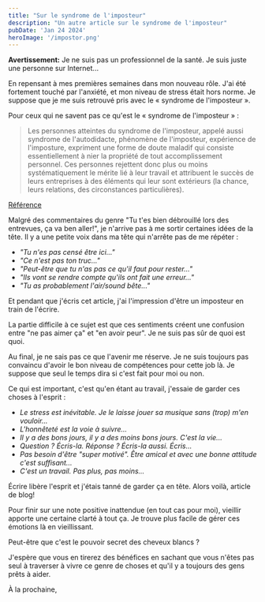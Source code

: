 ```yaml
---
title: "Sur le syndrome de l'imposteur"
description: "Un autre article sur le syndrome de l'imposteur"
pubDate: 'Jan 24 2024'
heroImage: '/impostor.png'
---
```


**Avertissement:** Je ne suis pas un professionnel de la santé. Je suis juste une personne sur Internet... 

En repensant à mes premières semaines dans mon nouveau rôle. J'ai été fortement touché par l'anxiété, et mon niveau de stress était hors norme. Je suppose que je me suis retrouvé pris avec le « syndrome de l'imposteur ». 

Pour ceux qui ne savent pas ce qu'est le « syndrome de l'imposteur » :

> Les personnes atteintes du syndrome de l'imposteur, appelé aussi syndrome de l'autodidacte, phénomène de l'imposteur, expérience de l'imposture, expriment une forme de doute maladif qui consiste essentiellement à nier la propriété de tout accomplissement personnel. Ces personnes rejettent donc plus ou moins systématiquement le mérite lié à leur travail et attribuent le succès de leurs entreprises à des éléments qui leur sont extérieurs (la chance, leurs relations, des circonstances particulières).

[Référence](https://fr.wikipedia.org/wiki/Syndrome_de_l%27imposteur)

Malgré des commentaires du genre "Tu t'es bien débrouillé lors des entrevues, ça va ben aller!", je n'arrive pas à me sortir certaines idées de la tête. Il y a une petite voix dans ma tête qui n'arrête pas de me répéter :

- _"Tu n'es pas censé être ici..."_
- _"Ce n'est pas ton truc..."_
- _"Peut-être que tu n'as pas ce qu'il faut pour rester..."_
- _"Ils vont se rendre compte qu'ils ont fait une erreur..."_
- _"Tu as probablement l'air/sound bête..."_

<p></p> 

Et pendant que j'écris cet article, j'ai l'impression d'être un imposteur en train de l'écrire. 

La partie difficile à ce sujet est que ces sentiments créent une confusion entre "ne pas aimer ça" et "en avoir peur". Je ne suis pas sûr de quoi est quoi. 

Au final, je ne sais pas ce que l'avenir me réserve. Je ne suis toujours pas convaincu d'avoir le bon niveau de compétences pour cette job là. Je suppose que seul le temps dira si c'est fait pour moi ou non. 

Ce qui est important, c'est qu'en étant au travail, j'essaie de garder ces choses à l'esprit :

- _Le stress est inévitable. Je le laisse jouer sa musique sans (trop) m'en vouloir..._
- _L'honnêteté est la voie à suivre..._
- _Il y a des bons jours, il y a des moins bons jours. C'est la vie..._
- _Question ? Écris-la. Réponse ? Écris-la aussi. Écris..._
- _Pas besoin d'être "super motivé". Être amical et avec une bonne attitude c'est suffisant..._
- _C'est un travail. Pas plus, pas moins..._

<p></p> 

Écrire libère l'esprit et j'étais tanné de garder ça en tête. Alors voilà, article de blog! 

Pour finir sur une note positive inattendue (en tout cas pour moi), vieillir apporte une certaine clarté à tout ça. Je trouve plus facile de gérer ces émotions là en vieillissant.

Peut-être que c'est le pouvoir secret des cheveux blancs ? 

J'espère que vous en tirerez des bénéfices en sachant que vous n'êtes pas seul à traverser à vivre ce genre de choses et qu'il y a toujours des gens prêts à aider. 

À la prochaine,
